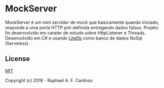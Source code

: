 # MockServer
 
MockServer é um mini servidor de mock que basicamente quando iniciado, responde a uma porta HTTP pré-definida entregando dados falsos. Projeto foi desenvolvido em carater de estudo sobre HttpListener e Threads. Desenvolvido em C# e usando [LiteDb](http://litedb.org) como banco de dados NoSql (Serveless).

## License

[MIT](http://opensource.org/licenses/MIT)

Copyright (c) 2018 - Raphael A. F. Cardoso

